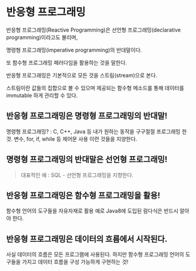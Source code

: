 # 반응형 프로그래밍

반응형 프로그래밍(Reactive Programming)은 선언형 프로그래밍(declarative programming)이라고도 불리며, 

명령형 프로그래밍(imperative programming)의 반대말이다. 

또 함수형 프로그래밍 패러다임을 활용하는 것을 말한다. 



반응형 프로그래밍은 기본적으로 모든 것을 스트림(stream)으로 본다. 

스트림이란 값들의 집합으로 볼 수 있으며 제공되는 함수형 메소드를 통해 데이터를 immutable 하게 관리할 수 있다.




## 반응형 프로그래밍은 명령형 프로그래밍의 반대말!

명령형 프로그래밍? : C, C++, Java 등 
내가 원하는 동작을 구구절절 프로그래밍 한 것.
변수, for, if, while 등 제어문 사용
이런 것들을 지양한다.

## 명령형 프로그래밍의 반대말은 선언형 프로그래밍!

> 대표적인 예 : SQL - 선언형 프로그래밍을 지향한다.



## 반응형 프로그래밍은 함수형 프로그래밍을 활용!

함수형 언어의 도구들을 자유자재로 활용
예로 Java8에 도입된 람다식은 반드시 알아야 한다.


## 반응형 프로그래밍은 데이터의 흐름에서 시작된다.

사실 데이터의 흐름은 모든 프로그램에 사용된다.
하지만 함수형 프로그래밍 언어의 도구들을 가지고 데이터 흐름을
구성 가능하게 구현하는 것!